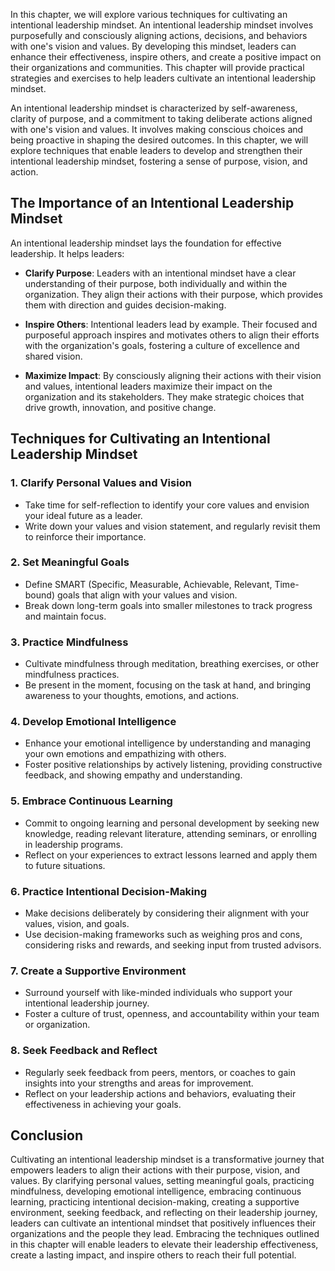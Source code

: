 
In this chapter, we will explore various techniques for cultivating an intentional leadership mindset. An intentional leadership mindset involves purposefully and consciously aligning actions, decisions, and behaviors with one's vision and values. By developing this mindset, leaders can enhance their effectiveness, inspire others, and create a positive impact on their organizations and communities. This chapter will provide practical strategies and exercises to help leaders cultivate an intentional leadership mindset.

An intentional leadership mindset is characterized by self-awareness, clarity of purpose, and a commitment to taking deliberate actions aligned with one's vision and values. It involves making conscious choices and being proactive in shaping the desired outcomes. In this chapter, we will explore techniques that enable leaders to develop and strengthen their intentional leadership mindset, fostering a sense of purpose, vision, and action.

The Importance of an Intentional Leadership Mindset
---------------------------------------------------

An intentional leadership mindset lays the foundation for effective leadership. It helps leaders:

* **Clarify Purpose**: Leaders with an intentional mindset have a clear understanding of their purpose, both individually and within the organization. They align their actions with their purpose, which provides them with direction and guides decision-making.

* **Inspire Others**: Intentional leaders lead by example. Their focused and purposeful approach inspires and motivates others to align their efforts with the organization's goals, fostering a culture of excellence and shared vision.

* **Maximize Impact**: By consciously aligning their actions with their vision and values, intentional leaders maximize their impact on the organization and its stakeholders. They make strategic choices that drive growth, innovation, and positive change.

Techniques for Cultivating an Intentional Leadership Mindset
------------------------------------------------------------

### 1. **Clarify Personal Values and Vision**

* Take time for self-reflection to identify your core values and envision your ideal future as a leader.
* Write down your values and vision statement, and regularly revisit them to reinforce their importance.

### 2. **Set Meaningful Goals**

* Define SMART (Specific, Measurable, Achievable, Relevant, Time-bound) goals that align with your values and vision.
* Break down long-term goals into smaller milestones to track progress and maintain focus.

### 3. **Practice Mindfulness**

* Cultivate mindfulness through meditation, breathing exercises, or other mindfulness practices.
* Be present in the moment, focusing on the task at hand, and bringing awareness to your thoughts, emotions, and actions.

### 4. **Develop Emotional Intelligence**

* Enhance your emotional intelligence by understanding and managing your own emotions and empathizing with others.
* Foster positive relationships by actively listening, providing constructive feedback, and showing empathy and understanding.

### 5. **Embrace Continuous Learning**

* Commit to ongoing learning and personal development by seeking new knowledge, reading relevant literature, attending seminars, or enrolling in leadership programs.
* Reflect on your experiences to extract lessons learned and apply them to future situations.

### 6. **Practice Intentional Decision-Making**

* Make decisions deliberately by considering their alignment with your values, vision, and goals.
* Use decision-making frameworks such as weighing pros and cons, considering risks and rewards, and seeking input from trusted advisors.

### 7. **Create a Supportive Environment**

* Surround yourself with like-minded individuals who support your intentional leadership journey.
* Foster a culture of trust, openness, and accountability within your team or organization.

### 8. **Seek Feedback and Reflect**

* Regularly seek feedback from peers, mentors, or coaches to gain insights into your strengths and areas for improvement.
* Reflect on your leadership actions and behaviors, evaluating their effectiveness in achieving your goals.

Conclusion
----------

Cultivating an intentional leadership mindset is a transformative journey that empowers leaders to align their actions with their purpose, vision, and values. By clarifying personal values, setting meaningful goals, practicing mindfulness, developing emotional intelligence, embracing continuous learning, practicing intentional decision-making, creating a supportive environment, seeking feedback, and reflecting on their leadership journey, leaders can cultivate an intentional mindset that positively influences their organizations and the people they lead. Embracing the techniques outlined in this chapter will enable leaders to elevate their leadership effectiveness, create a lasting impact, and inspire others to reach their full potential.
